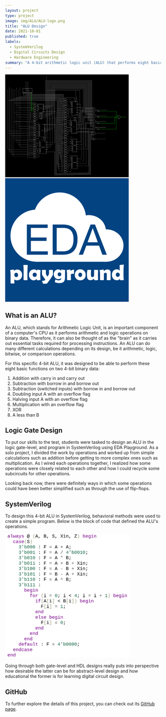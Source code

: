 ```yaml
---
layout: project
type: project
image: img/ALU/ALU-logo.png
title: "ALU Design"
date: 2021-10-01
published: true
labels:
  - SystemVerilog
  - Digital Circuits Design
  - Hardware Engineering
summary: "A 4-bit arithmetic logic unit (ALU) that performs eight basic operations was designed using Falstad and EDA Playground as the final project for Basic Circuits I."
---
```


<div class="text-center p-4">
  <img width="400px" src="../img/ALU/ALU-overview.png" class="img-thumbnail" >
  <img width="400px" src="../img/ALU/edaplayground.png" class="img-thumbnail" >
</div>

<script src="https://cdnjs.cloudflare.com/ajax/libs/mathjax/2.7.7/MathJax.js?config=TeX-MML-AM_CHTML"></script>

## What is an ALU?

An ALU, which stands for Arithmetic Logic Unit, is an important component of a computer's CPU as it performs arithmetic and logic operations on binary data. Therefore, it can also be thought of as the "brain" as it carries out essential tasks required for processing instructions. An ALU can do many different calculations depending on its design, be it arithmetic, logic, bitwise, or comparison operations.

For this specific 4-bit ALU, it was designed to be able to perform these eight basic functions on two 4-bit binary data:

1. Addition with carry in and carry out
2. Subtraction with borrow in and borrow out
3. Subtraction (switched inputs) with borrow in and borrow out
4. Doubling input A with an overflow flag
5. Halving input A with an overflow flag
6. Multiplication with an overflow flag
7. XOR
8. A less than B

## Logic Gate Design

To put our skills to the test, students were tasked to design an ALU in the logic gate-level, and program in SystemVerilog using EDA Playground. As a solo project, I divided the work by operations and worked up from simple calculations such as addition before getting to more complex ones such as multiplication. As I wired each operations together, I realized how some operations were closely related to each other and how I could recycle some subcircuits for other operations.

Looking back now, there were definitely ways in which some operations could have been better simplified such as through the use of flip-flops.

## SystemVerilog

To design this 4-bit ALU in SystemVerilog, behavioral methods were used to create a simple program. Below is the block of code that defined the ALU's operations.

![](../img/ALU/systemverilog-code.png)

Going through both gate-level and HDL designs really puts into perspective how desirable the latter can be for abstract-level design and how educational the former is for learning digital circuit design.

## GitHub

To further explore the details of this project, you can check out its [GitHub page](https://github.com/domalian/ALU).

